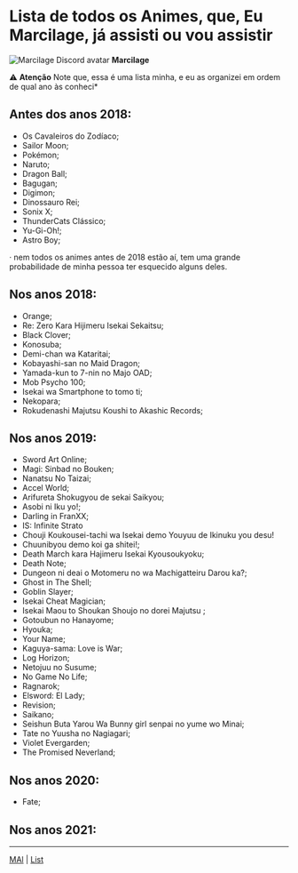 # Lista de todos os Animes, que, Eu Marcilage, já assisti ou vou assistir
![Marcilage Discord avatar](https://cdn.discordapp.com/avatars/679384313980125184/a_7ed581299d04c1e29aa0beab2809bf85.gif?size=64) <span>**Marcilage**</span>


⚠️ **Atenção** Note que, essa é uma lista minha, e eu as organizei em ordem de qual ano às conheci*</br>

## Antes dos anos 2018:
* Os Cavaleiros do Zodíaco;
* Sailor Moon;
* Pokémon;
* Naruto;
* Dragon Ball;
* Bagugan;
* Digimon;
* Dinossauro Rei;
* Sonix X;
* ThunderCats Clássico;
* Yu-Gi-Oh!;
* Astro  Boy;

· nem todos os animes antes de 2018 estão aí, tem uma grande probabilidade de minha pessoa ter esquecido alguns deles.

## Nos anos 2018:
* Orange;
* Re: Zero Kara Hijimeru Isekai Sekaitsu;
* Black Clover;
* Konosuba;
* Demi-chan wa Kataritai;
* Kobayashi-san no Maid Dragon;
* Yamada-kun to 7-nin no Majo OAD;
* Mob Psycho 100;
* Isekai wa Smartphone to tomo ti;
* Nekopara;
* Rokudenashi Majutsu Koushi to Akashic Records;

## Nos anos 2019:
* Sword Art Online;
* Magi: Sinbad no Bouken;
* Nanatsu No Taizai;
* Accel World;
* Arifureta Shokugyou de sekai Saikyou;
* Asobi ni Iku yo!;
* Darling in FranXX;
* IS: Infinite Strato
* Chouji Koukousei-tachi wa Isekai demo Youyuu de Ikinuku you desu! <!-- Nome grande prá porra! -->
* Chuunibyou demo koi ga shitei!;
* Death March kara Hajimeru Isekai Kyousoukyoku;
* Death Note;
* Dungeon ni deai o Motomeru no wa Machigatteiru Darou ka?;
* Ghost in The Shell;
* Goblin Slayer;
* Isekai Cheat Magician;
* Isekai Maou to Shoukan Shoujo no dorei Majutsu ;
* Gotoubun no Hanayome;
* Hyouka;
* Your Name;
* Kaguya-sama: Love is War;
* Log Horizon;
* Netojuu no Susume;
* No Game No Life;
* Ragnarok;
* Elsword: El Lady;
* Revision;
* Saikano;
* Seishun Buta Yarou Wa Bunny girl senpai no yume wo Minai;
* Tate no Yuusha no Nagiagari;
* Violet Evergarden;
* The Promised Neverland;

## Nos anos 2020:
* Fate;

## Nos anos 2021:

<!-- ## Nos anos 2022: -->

---

[MAl](https://myanimelist.net/profile/Marcilage) | [List](https://www.google.com/)